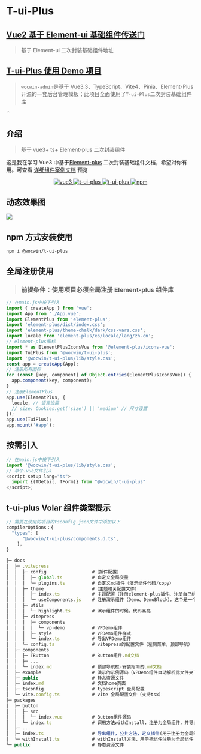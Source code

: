 # T-ui-Plus

## [Vue2 基于 Element-ui 基础组件传送门](https://github.com/wocwin/t-ui)

> 基于 Element-ui 二次封装基础组件地址

## [T-ui-Plus 使用 Demo 项目](https://github.com/wocwin/wocwin-admin)

> `wocwin-admin`是基于 Vue3.3、TypeScript、Vite4、Pinia、Element-Plus 开源的一套后台管理模板；此项目全面使用了`T-ui-Plus`二次封装基础组件库

``

## 介绍

> 基于 vue3+ ts+ Element-plus 二次封装组件

这是我在学习 Vue3 中基于[Element-plus](https://element-plus.org/zh-CN/) 二次封装基础组件文档，希望对你有用。可查看 [详细组件案例文档](https://wocwin.github.io/t-ui-plus/) 预览

<p align="center">
  <a href="https://github.com/vuejs/vue" target="_blank">
    <img src="https://img.shields.io/badge/vue-3.2.36-brightgreen.svg" alt="vue3">
  </a>
  <a href="https://gitee.com/wocwin/t-ui-plus/stargazers" target="_blank">
    <img src="https://gitee.com/wocwin/t-ui-plus/badge/star.svg?theme=dark" alt="t-ui-plus">
  </a>
   <a href="https://github.com/wocwin/t-ui-plus/stargazers" target="_blank">
    <img src="https://img.shields.io/github/stars/wocwin/t-ui-plus.svg" alt="t-ui-plus">
  </a>
   <a href="https://www.npmjs.com/package/@wocwin/t-ui-plus" target="_blank">
      <img alt="npm" src="https://img.shields.io/npm/v/@wocwin/t-ui-plus.svg" />
    </a>
</p>

## 动态效果图

<img src="./README_GIF/TuiPlus__demo.gif">

## npm 方式安装使用

```shell
npm i @wocwin/t-ui-plus
```

## 全局注册使用

> ### 前提条件：使用项目必须全局注册 Element-plus 组件库

```js
// 在main.js中按下引入
import { createApp } from 'vue';
import App from './App.vue';
import ElementPlus from 'element-plus';
import 'element-plus/dist/index.css';
import 'element-plus/theme-chalk/dark/css-vars.css';
import locale from 'element-plus/es/locale/lang/zh-cn';
// element-plus图标
import * as ElementPlusIconsVue from '@element-plus/icons-vue';
import TuiPlus from '@wocwin/t-ui-plus';
import '@wocwin/t-ui-plus/lib/style.css';
const app = createApp(App);
// 注册所有图标
for (const [key, component] of Object.entries(ElementPlusIconsVue)) {
  app.component(key, component);
}
// 注册ElementPlus
app.use(ElementPlus, {
  locale, // 语言设置
  // size: Cookies.get('size') || 'medium' // 尺寸设置
});
app.use(TuiPlus);
app.mount('#app');
```

## 按需引入

```js
// 在main.js中按下引入
import '@wocwin/t-ui-plus/lib/style.css';
// 单个.vue文件引入
<script setup lang="ts">
  import {(TDetail, TForm)} from "@wocwin/t-ui-plus"
</script>;
```

## t-ui-plus Volar 组件类型提示

```js
// 需要在使用的项目的tsconfig.json文件中添加以下
compilerOptions：{
  "types": [
      "@wocwin/t-ui-plus/components.d.ts",
    ],
}

```

```js
├─ docs
│  ├─ .vitepress
│  │  ├─ config                 #（插件配置）
│  │  │  ├─ global.ts           # 自定义全局变量
│  │  │  └─ plugins.ts          # 自定义md插件（演示组件代码/copy）
│  │  ├─ theme                  #（主题相关配置文件）
│  │  │  ├─ index.ts            # 主题配置（注册element-plus插件、注册自己组件库插件、注册VPDemo组件）
│  │  │  └─ useComponents.js    # 注册演示组件（Demo、DemoBlock），这个是一个插件
│  │  ├─ utils
│  │  │  └─ highlight.ts        # 演示组件的时候，代码高亮
│  │  ├─ vitepress
│  │  │  ├─ components
│  │  │  │  └─ vp-demo          # VPDemo组件
│  │  │  ├─ style               # VPDemo组件样式
│  │  │  └─ index.ts            # 导出VPDemo组件
│  │  └─ config.ts              # vitepress的配置文件（左侧菜单，顶部导航）
│  ├─ components
│  │  ├─ TButton                # Button组件.md文档
│  │  ├─ ...
│  │  └─ index.md               # 顶部导航栏-安装指南的.md文档
│  ├─ example                   # 演示的示例源码（VPDemo组件自动解析此文件夹下的所有.vue文件）
│  ├─ public                    # 静态资源文件
│  ├─ index.md                  # 文档home页面
│  ├─ tsconfig                  # typescript 全局配置
│  └─ vite.config.ts            # vite 全局配置文件（支持tsx）
├─ packages
│  ├─ button
│  │  ├─ src
│  │  │  └─ index.vue           # Button组件源码
│  │  └─ index.ts               # 调用方法withInstall，注册为全局组件，并导出
│  ├─ ...
│  ├─ index.ts                  # 导出组件，公共方法，定义插件(用于注册为全局组件)
│  └─ withInstall.ts            # withInstall方法，用于把组件注册为全局组件
└─ public                       # 静态资源文件
```
